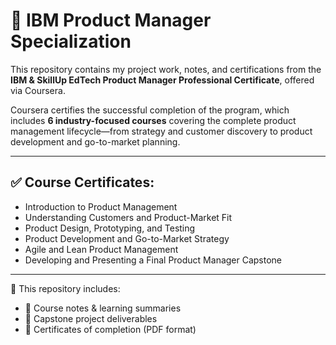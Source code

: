 # 📘 IBM Product Manager Specialization

This repository contains my project work, notes, and certifications from the **IBM & SkillUp EdTech Product Manager Professional Certificate**, offered via Coursera.

Coursera certifies the successful completion of the program, which includes **6 industry-focused courses** covering the complete product management lifecycle—from strategy and customer discovery to product development and go-to-market planning.

---

## ✅ Course Certificates:

- Introduction to Product Management  
- Understanding Customers and Product-Market Fit  
- Product Design, Prototyping, and Testing  
- Product Development and Go-to-Market Strategy  
- Agile and Lean Product Management  
- Developing and Presenting a Final Product Manager Capstone

---

📄 This repository includes:
- 📓 Course notes & learning summaries  
- 🚀 Capstone project deliverables  
- 📜 Certificates of completion (PDF format)
